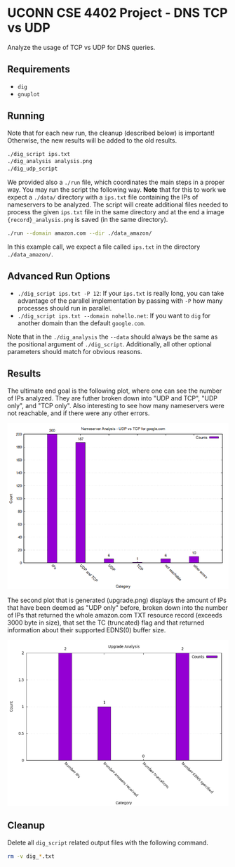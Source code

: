 # UCONN CSE 4402 Project - DNS TCP vs UDP

Analyze the usage of TCP vs UDP for DNS queries. 


## Requirements

- `dig`
- `gnuplot`


## Running

Note that for each new run, the cleanup (described below) is important!
Otherwise, the new results will be added to the old results.


```bash
./dig_script ips.txt
./dig_analysis analysis.png
./dig_udp_script
```


We provided also a `./run` file, which coordinates the main steps in a proper
way. You may run the script the following way. **Note** that for this to work
we expect a `./data/` directory with a `ips.txt` file containing the IPs of
nameservers to be analyzed. The script will create additional files needed to
process the given `ips.txt` file in the same directory and at the end a image
`{record}_analysis.png` is saved (in the same directory).

```bash
./run --domain amazon.com --dir ./data_amazon/
```

In this example call, we expect a file called `ips.txt` in the directory
`./data_amazon/`.


## Advanced Run Options

- `./dig_script ips.txt -P 12`: If your `ips.txt` is really long, you can take
  advantage of the parallel implementation by passing with `-P` how many
  processes should run in parallel.
- `./dig_script ips.txt --domain nohello.net`: If you want to `dig` for another
  domain than the default `google.com`.


Note that in the `./dig_analysis` the `--data` should always be the same as the
positional argument of `./dig_script`. Additionally, all other optional
parameters should match for obvious reasons.


## Results

The ultimate end goal is the following plot, where one can see the number of
IPs analyzed. They are futher broken down into "UDP and TCP", "UDP only", and
"TCP only". Also interesting to see how many nameservers were not reachable,
and if there were any other errors.

![example plot](./example_analysis.png)

The second plot that is generated (upgrade.png) displays the amount of IPs that
have been deemed as "UDP only" before, broken down into the number of IPs that
returned the whole amazon.com TXT resource record (exceeds 3000 byte in size),
that set the TC (truncated) flag and that returned information about their supported
EDNS(0) buffer size.

![example upgrade plot](./example_upgrade_analysis.png)

## Cleanup

Delete all `dig_script` related output files with the following command.


```bash
rm -v dig_*.txt
``` 




